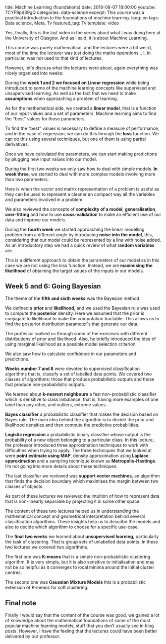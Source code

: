 title: Machine Learning (foundations)
date: 2018-08-07 18:00:00
youtube: 7CYF9pd39gQ
categories: data-science
excerpt: This course was a practical introduction to the foundations of machine learning. 
lang: en
tags: Data science, Meta, Tv
featured_tag: Tv
template: video

Yes, finally, this is the last video in the series about what I was doing here at the University of Glasgow. And as I said, it is about Machine Learning.  

This course was purely mathematical, and the lectures were a bit weird, most of the time the lecturer was just doing the maths operations... I, in particular, was not used to that kind of lectures.  

However, let's discuss what the lectures were about, again everything was nicely organised into weeks:

During the **week 1 and 2 we focused on Linear regression** while being introduced to some of the machine learning concepts like supervised and unsupervised learning. As well as the fact that we need to make  **assumptions** when approaching a problem of learning.

As for the mathematical side, we created a **linear model**, that is a function of our input values and a set of parameters. Machine learning aims to find the "best" values for those parameters.

To find the "best" values is necessary to define a measure of performance, and in the case of regression, we can do this through the **loss** function. We can do this using several techniques, but one of them is using partial derivatives.

Once we have calculated the parameters, we can start making predictions by plugging new input values into our model.  

During the first two weeks we only saw how to deal with simple models. **In week three**, we started to deal with more complex models involving more than two parameters.

Here is when the vector and matrix representation of a problem is useful as they can be used to represent a cleaner an compact way all the variables and parameters involved in a problem.

We also reviewed the concepts of **complexity of a model**, **generalisation**, **over-fitting** and how to use **cross-validation** to make an efficient use of our data and improve our models.

During the **fourth week** we started approaching the linear modelling problem from a different angle by introducing **noise into the model**, this, considering that our model could be represented by a line with noise added. As an introductory step we had a quick review of what **random variables** are.

This is a different approach to obtain the parameters of our model as in this case we are not using the loss function. Instead, we are **maximising the likelihood** of obtaining the target values of the inputs in our models. 


## Week 5 and 6: Going Bayesian  
The theme of the **fifth and sixth weeks** was the Bayesian method.

We defined a **prior** and **likelihood**, and we used the Bayesian rule was used to compute the **posterior** density. Here we assumed that the prior is conjugate to likelihood to make the computation tractable. This allows us to find the posterior distribution parameter's that generate our data.

The professor walked us through some of the exercises with different distributions of prior and likelihood. Also, he briefly introduced the idea of using marginal likelihood as a possible model selection criterion.

We also saw how to calculate confidence in our parameters and predictions.

**Weeks number 7 and 8** were devoted to supervised classification algorithms that is, classify a set of labelled data points. We covered two classes of algorithms: those that produce probabilistic outputs and those that produce non-probabilistic outputs. 

We learned about **k-nearest neighbours** a fast non-probabilistic classifier which is sensitive to class imbalance, that is, having more examples of one label than any other, and outliers, extreme values.

**Bayes classifier** a probabilistic classifier that makes the decision based on Bayes rule. The main idea behind the algorithm is to decide the prior and likelihood densities and then compute the predictive probabilities.   

**Logistic regression** a probabilistic binary classifier whose output is the probability of a new object belonging to a particular class. In this lecture, the professor introduced three approximation techniques to work with difficulties when trying to apply. The three techniques that we looked at were **point estimate using MAP**, density approximation using **Laplace approximation** and a sampling technique known as **Metropolis-Hastings**. I’m not going into more details about these techniques.

The last classifier we reviewed was **support vector machines**, an algorithm that finds the decision boundary which maximises the margin between two classes of objects. 

As part of these lectures we reviewed the intuition of how to represent data that is non-linearly separable by projecting it in some other space.

The content of these two lectures helped us in understanding the mathematical concept and geometrical interpretation behind several classification algorithms. These insights help us to describe the models and also to decide which algorithm to choose for a specific use-case.

The **final two weeks** we learned about **unsupervised learning**, particularly the task of clustering. That is group sets of unlabelled data points. In these two lectures we covered two algorithms. 

The first one was **K-means** that is a simple non-probabilistic clustering algorithm. It is very simple, but it is also sensitive to initialisation and may not be so helpful as it converges to local minima around the initial cluster centres. 

The second one was **Gaussian Mixture Models** this is a probabilistic extension of K-means for soft clustering.

## Final note  

Finally I would say that the content of the course was good, we gained a lot of knowledge about the mathematical foundations of some of the most popular machine learning models, stuff that you don’t usually see in blog posts. However, I have the feeling that the lectures could have been better delivered by our professor.